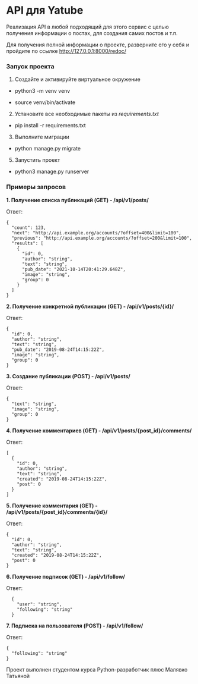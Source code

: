 
# API для Yatube

  

Реализация API в любой подходящий для этого сервис с целью получения информации о постах, для создания самих постов и т.п.

Для получения полной информации о проекте, разверните его у себя и пройдите по ссылке http://127.0.0.1:8000/redoc/

### Запуск проекта

1. Создайте и активируйте виртуальное окружение

- python3 -m venv venv

- source venv/bin/activate

2. Установите все необходимые пакеты из _requirements.txt_

- pip install -r requirements.txt

3. Выполните миграции

- python manage.py migrate

5. Запустить проект

- python3 manage.py runserver


### Примеры запросов

 
**1. Получение списка публикаций (GET) - /api/v1/posts/**

Ответ:

```
{
  "count": 123,
  "next": "http://api.example.org/accounts/?offset=400&limit=100",
  "previous": "http://api.example.org/accounts/?offset=200&limit=100",
  "results": [
    {
      "id": 0,
      "author": "string",
      "text": "string",
      "pub_date": "2021-10-14T20:41:29.648Z",
      "image": "string",
      "group": 0
    }
  ]
}

```

**2. Получение конкретной публикации (GET) - /api/v1/posts/{id}/**

Ответ:

```
{
  "id": 0,
  "author": "string",
  "text": "string",
  "pub_date": "2019-08-24T14:15:22Z",
  "image": "string",
  "group": 0
}

```

**3. Создание публикации (POST) - /api/v1/posts/**

Ответ:

```
{
  "text": "string",
  "image": "string",
  "group": 0
}

```

**4. Получение комментариев (GET) - /api/v1/posts/{post_id}/comments/**

Ответ:

```
[
  {
    "id": 0,
    "author": "string",
    "text": "string",
    "created": "2019-08-24T14:15:22Z",
    "post": 0
  }
]

```

**5. Получение комментария (GET) - /api/v1/posts/{post_id}/comments/{id}/**

Ответ:

```
{
  "id": 0,
  "author": "string",
  "text": "string",
  "created": "2019-08-24T14:15:22Z",
  "post": 0
}
```

**6. Получение подписок (GET) - /api/v1/follow/**

Ответ:

```
  {
    "user": "string",
    "following": "string"
  }
```

**7. Подписка на пользователя (POST) - /api/v1/follow/**

Ответ:

```
{
  "following": "string"
}
```
Проект выполнен студентом курса Python-разработчик плюс Малявко    Татьяной
